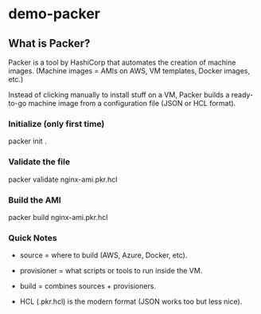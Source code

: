 # demo-packer

## What is Packer?
Packer is a tool by HashiCorp that automates the creation of machine images.
(Machine images = AMIs on AWS, VM templates, Docker images, etc.)

Instead of clicking manually to install stuff on a VM, Packer builds a ready-to-go machine image from a configuration file (JSON or HCL format).

### Initialize (only first time)
packer init .

### Validate the file
packer validate nginx-ami.pkr.hcl

### Build the AMI
packer build nginx-ami.pkr.hcl

### Quick Notes
- source = where to build (AWS, Azure, Docker, etc).

- provisioner = what scripts or tools to run inside the VM.

- build = combines sources + provisioners.

- HCL (.pkr.hcl) is the modern format (JSON works too but less nice).